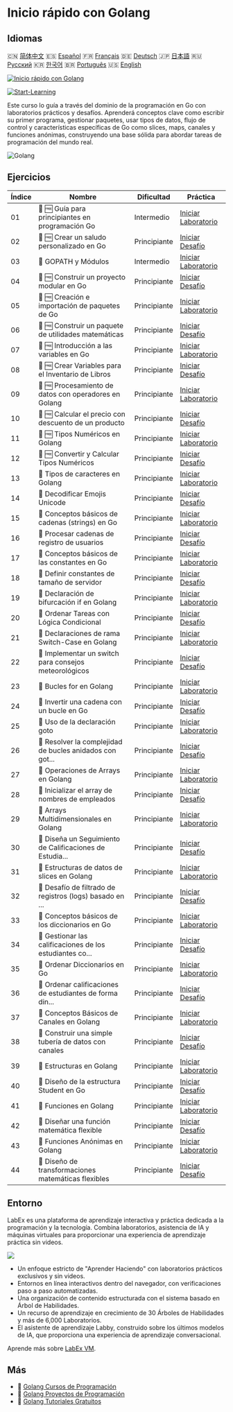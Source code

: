 # Inicio rápido con Golang

## Idiomas

🇨🇳 [简体中文](README_zh.md) 🇪🇸 [Español](README_es.md) 🇫🇷 [Français](README_fr.md) 🇩🇪 [Deutsch](README_de.md) 🇯🇵 [日本語](README_ja.md) 🇷🇺 [Русский](README_ru.md) 🇰🇷 [한국어](README_ko.md) 🇧🇷 [Português](README_pt.md) 🇺🇸 [English](README.md) 

[![Inicio rápido con Golang](https://cover-creator.labex.io/quick-start-with-go.png?lang=es)](https://labex.io/es/courses/quick-start-with-go)

[![Start-Learning](https://img.shields.io/badge/Start-Learning-whitesmoke?style=for-the-badge)](https://labex.io/es/courses/quick-start-with-go)

Este curso lo guía a través del dominio de la programación en Go con laboratorios prácticos y desafíos. Aprenderá conceptos clave como escribir su primer programa, gestionar paquetes, usar tipos de datos, flujo de control y características específicas de Go como slices, maps, canales y funciones anónimas, construyendo una base sólida para abordar tareas de programación del mundo real.

![Golang](https://img.shields.io/badge/Golang-whitesmoke?style=for-the-badge&logo=golang)


## Ejercicios

|   Índice | Nombre                                                    | Dificultad   | Práctica                                                                                                                           |
|----------|-----------------------------------------------------------|--------------|------------------------------------------------------------------------------------------------------------------------------------|
|       01 | 📖 🆓 Guía para principiantes en programación Go          | Intermedio   | <a target='_blank' href='https://labex.io/es/tutorials/go-beginner-s-guide-to-go-programming-149062'>Iniciar Laboratorio</a>       |
|       02 | 🎯 🆓 Crear un saludo personalizado en Go                 | Principiante | <a target='_blank' href='https://labex.io/es/tutorials/go-craft-a-personalized-go-greeting-435633'>Iniciar Desafío</a>             |
|       03 | 📖  GOPATH y Módulos                                      | Intermedio   | <a target='_blank' href='https://labex.io/es/tutorials/go-gopath-and-module-149063'>Iniciar Laboratorio</a>                        |
|       04 | 🎯 🆓 Construir un proyecto modular en Go                 | Principiante | <a target='_blank' href='https://labex.io/es/tutorials/go-build-a-modular-go-project-435640'>Iniciar Desafío</a>                   |
|       05 | 📖 🆓 Creación e importación de paquetes de Go            | Principiante | <a target='_blank' href='https://labex.io/es/tutorials/go-creating-and-importing-go-packages-149064'>Iniciar Laboratorio</a>       |
|       06 | 🎯 🆓 Construir un paquete de utilidades matemáticas      | Principiante | <a target='_blank' href='https://labex.io/es/tutorials/go-build-a-math-utility-package-435676'>Iniciar Desafío</a>                 |
|       07 | 📖 🆓 Introducción a las variables en Go                  | Principiante | <a target='_blank' href='https://labex.io/es/tutorials/go-introduction-to-go-variables-149065'>Iniciar Laboratorio</a>             |
|       08 | 🎯 🆓 Crear Variables para el Inventario de Libros        | Principiante | <a target='_blank' href='https://labex.io/es/tutorials/go-craft-book-inventory-variables-435684'>Iniciar Desafío</a>               |
|       09 | 📖 🆓 Procesamiento de datos con operadores en Golang     | Principiante | <a target='_blank' href='https://labex.io/es/tutorials/go-data-processing-with-operators-in-golang-149066'>Iniciar Laboratorio</a> |
|       10 | 🎯 🆓 Calcular el precio con descuento de un producto     | Principiante | <a target='_blank' href='https://labex.io/es/tutorials/calculate-product-discount-price-435694'>Iniciar Desafío</a>                |
|       11 | 📖 🆓 Tipos Numéricos en Golang                           | Principiante | <a target='_blank' href='https://labex.io/es/tutorials/go-numerical-types-in-golang-149067'>Iniciar Laboratorio</a>                |
|       12 | 🎯 🆓 Convertir y Calcular Tipos Numéricos                | Principiante | <a target='_blank' href='https://labex.io/es/tutorials/convert-and-calculate-numeric-types-435824'>Iniciar Desafío</a>             |
|       13 | 📖  Tipos de caracteres en Golang                         | Principiante | <a target='_blank' href='https://labex.io/es/tutorials/go-character-types-in-golang-149068'>Iniciar Laboratorio</a>                |
|       14 | 🎯  Decodificar Emojis Unicode                            | Principiante | <a target='_blank' href='https://labex.io/es/tutorials/go-decode-unicode-emojis-435852'>Iniciar Desafío</a>                        |
|       15 | 📖  Conceptos básicos de cadenas (strings) en Go          | Principiante | <a target='_blank' href='https://labex.io/es/tutorials/go-go-string-fundamentals-149069'>Iniciar Laboratorio</a>                   |
|       16 | 🎯  Procesar cadenas de registro de usuarios              | Principiante | <a target='_blank' href='https://labex.io/es/tutorials/go-process-user-registration-strings-436083'>Iniciar Desafío</a>            |
|       17 | 📖  Conceptos básicos de las constantes en Go             | Principiante | <a target='_blank' href='https://labex.io/es/tutorials/go-go-constants-fundamentals-149070'>Iniciar Laboratorio</a>                |
|       18 | 🎯  Definir constantes de tamaño de servidor              | Principiante | <a target='_blank' href='https://labex.io/es/tutorials/go-define-server-size-constants-436400'>Iniciar Desafío</a>                 |
|       19 | 📖  Declaración de bifurcación if en Golang               | Principiante | <a target='_blank' href='https://labex.io/es/tutorials/go-if-branch-statement-in-golang-149071'>Iniciar Laboratorio</a>            |
|       20 | 🎯  Ordenar Tareas con Lógica Condicional                 | Principiante | <a target='_blank' href='https://labex.io/es/tutorials/go-sort-tasks-with-conditional-logic-436418'>Iniciar Desafío</a>            |
|       21 | 📖  Declaraciones de rama Switch-Case en Golang           | Principiante | <a target='_blank' href='https://labex.io/es/tutorials/go-switch-case-branch-statements-in-golang-149072'>Iniciar Laboratorio</a>  |
|       22 | 🎯  Implementar un switch para consejos meteorológicos    | Principiante | <a target='_blank' href='https://labex.io/es/tutorials/go-implement-weather-advice-switch-436449'>Iniciar Desafío</a>              |
|       23 | 📖  Bucles for en Golang                                  | Principiante | <a target='_blank' href='https://labex.io/es/tutorials/go-for-loops-in-golang-149073'>Iniciar Laboratorio</a>                      |
|       24 | 🎯  Invertir una cadena con un bucle en Go                | Principiante | <a target='_blank' href='https://labex.io/es/tutorials/go-reverse-string-with-go-loop-436520'>Iniciar Desafío</a>                  |
|       25 | 📖  Uso de la declaración goto                            | Principiante | <a target='_blank' href='https://labex.io/es/tutorials/go-goto-statement-usage-149074'>Iniciar Laboratorio</a>                     |
|       26 | 🎯  Resolver la complejidad de bucles anidados con got... | Principiante | <a target='_blank' href='https://labex.io/es/tutorials/go-solve-nested-loop-complexity-with-goto-436529'>Iniciar Desafío</a>       |
|       27 | 📖  Operaciones de Arrays en Golang                       | Principiante | <a target='_blank' href='https://labex.io/es/tutorials/go-array-operations-in-golang-149075'>Iniciar Laboratorio</a>               |
|       28 | 🎯  Inicializar el array de nombres de empleados          | Principiante | <a target='_blank' href='https://labex.io/es/tutorials/go-initialize-employee-names-array-436643'>Iniciar Desafío</a>              |
|       29 | 📖  Arrays Multidimensionales en Golang                   | Principiante | <a target='_blank' href='https://labex.io/es/tutorials/go-multidimensional-arrays-in-golang-149076'>Iniciar Laboratorio</a>        |
|       30 | 🎯  Diseña un Seguimiento de Calificaciones de Estudia... | Principiante | <a target='_blank' href='https://labex.io/es/tutorials/go-design-a-student-grade-tracker-436649'>Iniciar Desafío</a>               |
|       31 | 📖  Estructuras de datos de slices en Golang              | Principiante | <a target='_blank' href='https://labex.io/es/tutorials/go-golang-slice-data-structures-149077'>Iniciar Laboratorio</a>             |
|       32 | 🎯  Desafío de filtrado de registros (logs) basado en ... | Principiante | <a target='_blank' href='https://labex.io/es/tutorials/go-slice-log-filter-challenge-436686'>Iniciar Desafío</a>                   |
|       33 | 📖  Conceptos básicos de los diccionarios en Go           | Principiante | <a target='_blank' href='https://labex.io/es/tutorials/go-go-dictionary-fundamentals-149080'>Iniciar Laboratorio</a>               |
|       34 | 🎯  Gestionar las calificaciones de los estudiantes co... | Principiante | <a target='_blank' href='https://labex.io/es/tutorials/go-manage-student-grades-with-go-maps-436735'>Iniciar Desafío</a>           |
|       35 | 📖  Ordenar Diccionarios en Go                            | Principiante | <a target='_blank' href='https://labex.io/es/tutorials/go-sorting-go-dictionaries-149095'>Iniciar Laboratorio</a>                  |
|       36 | 🎯  Ordenar calificaciones de estudiantes de forma din... | Principiante | <a target='_blank' href='https://labex.io/es/tutorials/go-sort-student-grades-dynamically-437203'>Iniciar Desafío</a>              |
|       37 | 📖  Conceptos Básicos de Canales en Golang                | Principiante | <a target='_blank' href='https://labex.io/es/tutorials/go-channel-primitives-in-golang-149096'>Iniciar Laboratorio</a>             |
|       38 | 🎯  Construir una simple tubería de datos con canales     | Principiante | <a target='_blank' href='https://labex.io/es/tutorials/go-build-a-simple-channel-data-pipeline-437199'>Iniciar Desafío</a>         |
|       39 | 📖  Estructuras en Golang                                 | Principiante | <a target='_blank' href='https://labex.io/es/tutorials/go-structures-in-golang-149097'>Iniciar Laboratorio</a>                     |
|       40 | 🎯  Diseño de la estructura Student en Go                 | Principiante | <a target='_blank' href='https://labex.io/es/tutorials/go-design-student-struct-in-go-437202'>Iniciar Desafío</a>                  |
|       41 | 📖  Funciones en Golang                                   | Principiante | <a target='_blank' href='https://labex.io/es/tutorials/go-functions-in-golang-149098'>Iniciar Laboratorio</a>                      |
|       42 | 🎯  Diseñar una función matemática flexible               | Principiante | <a target='_blank' href='https://labex.io/es/tutorials/go-design-flexible-math-function-437200'>Iniciar Desafío</a>                |
|       43 | 📖  Funciones Anónimas en Golang                          | Principiante | <a target='_blank' href='https://labex.io/es/tutorials/go-anonymous-functions-in-golang-149099'>Iniciar Laboratorio</a>            |
|       44 | 🎯  Diseño de transformaciones matemáticas flexibles      | Principiante | <a target='_blank' href='https://labex.io/es/tutorials/go-design-flexible-math-transformations-437201'>Iniciar Desafío</a>         |

## Entorno

LabEx es una plataforma de aprendizaje interactiva y práctica dedicada a la programación y la tecnología. Combina laboratorios, asistencia de IA y máquinas virtuales para proporcionar una experiencia de aprendizaje práctica sin videos.

![](https://tutorial-screenshot.getvm.io/images/vm-1725247253.png)

- Un enfoque estricto de "Aprender Haciendo" con laboratorios prácticos exclusivos y sin videos.
- Entornos en línea interactivos dentro del navegador, con verificaciones paso a paso automatizadas.
- Una organización de contenido estructurada con el sistema basado en Árbol de Habilidades.
- Un recurso de aprendizaje en crecimiento de 30 Árboles de Habilidades y más de 6,000 Laboratorios.
- El asistente de aprendizaje Labby, construido sobre los últimos modelos de IA, que proporciona una experiencia de aprendizaje conversacional.

Aprende más sobre [LabEx VM](https://support.labex.io/using-labex/virtual-machine).

## Más

- 🔗 [Golang Cursos de Programación](https://github.com/labex-labs/awesome-programming-courses)
- 🔗 [Golang Proyectos de Programación](https://github.com/labex-labs/awesome-programming-projects)
- 🔗 [Golang Tutoriales Gratuitos](https://github.com/labex-labs/go-free-tutorials)

